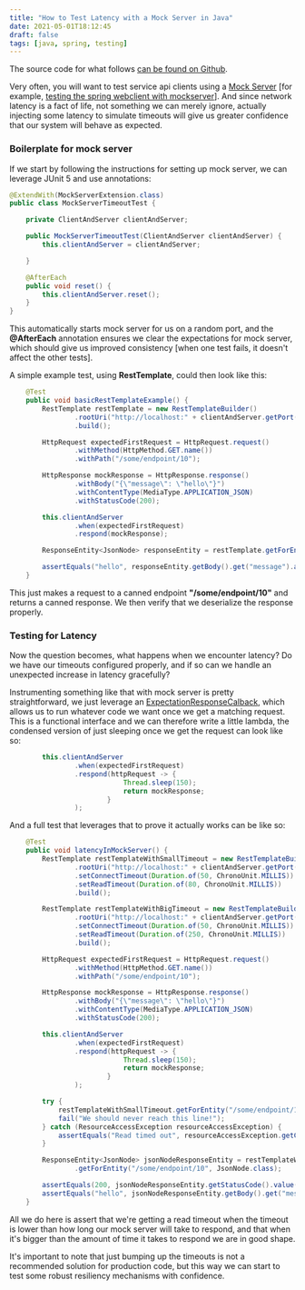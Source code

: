 ```yaml
---
title: "How to Test Latency with a Mock Server in Java"
date: 2021-05-01T18:12:45
draft: false
tags: [java, spring, testing]
---
```


The source code for what follows [can be found on Github](https://github.com/nfisher23/java-failure-and-resilience).

Very often, you will want to test service api clients using a [Mock Server](https://www.mock-server.com/) \[for example, [testing the spring webclient with mockserver](https://nickolasfisher.com/blog/how-to-use-mock-server-to-end-to-end-test-any-webclient-calls-in-spring-boot-webflux)\]. And since network latency is a fact of life, not something we can merely ignore, actually injecting some latency to simulate timeouts will give us greater confidence that our system will behave as expected.

### Boilerplate for mock server

If we start by following the instructions for setting up mock server, we can leverage JUnit 5 and use annotations:

```java
@ExtendWith(MockServerExtension.class)
public class MockServerTimeoutTest {

    private ClientAndServer clientAndServer;

    public MockServerTimeoutTest(ClientAndServer clientAndServer) {
        this.clientAndServer = clientAndServer;

    }

    @AfterEach
    public void reset() {
        this.clientAndServer.reset();
    }
}

```

This automatically starts mock server for us on a random port, and the **@AfterEach** annotation ensures we clear the expectations for mock server, which should give us improved consistency \[when one test fails, it doesn't affect the other tests\].

A simple example test, using **RestTemplate**, could then look like this:

```java
    @Test
    public void basicRestTemplateExample() {
        RestTemplate restTemplate = new RestTemplateBuilder()
                .rootUri("http://localhost:" + clientAndServer.getPort())
                .build();

        HttpRequest expectedFirstRequest = HttpRequest.request()
                .withMethod(HttpMethod.GET.name())
                .withPath("/some/endpoint/10");

        HttpResponse mockResponse = HttpResponse.response()
                .withBody("{\"message\": \"hello\"}")
                .withContentType(MediaType.APPLICATION_JSON)
                .withStatusCode(200);

        this.clientAndServer
                .when(expectedFirstRequest)
                .respond(mockResponse);

        ResponseEntity<JsonNode> responseEntity = restTemplate.getForEntity("/some/endpoint/10", JsonNode.class);

        assertEquals("hello", responseEntity.getBody().get("message").asText());
    }

```

This just makes a request to a canned endpoint **"/some/endpoint/10"** and returns a canned response. We then verify that we deserialize the response properly.

### Testing for Latency

Now the question becomes, what happens when we encounter latency? Do we have our timeouts configured properly, and if so can we handle an unexpected increase in latency gracefully?

Instrumenting something like that with mock server is pretty straightforward, we just leverage an [ExpectationResponseCalback](https://javadoc.io/static/org.mock-server/mockserver-core/5.6.1/org/mockserver/mock/action/ExpectationResponseCallback.html), which allows us to run whatever code we want once we get a matching request. This is a functional interface and we can therefore write a little lambda, the condensed version of just sleeping once we get the request can look like so:

```java
        this.clientAndServer
                .when(expectedFirstRequest)
                .respond(httpRequest -> {
                            Thread.sleep(150);
                            return mockResponse;
                        }
                );

```

And a full test that leverages that to prove it actually works can be like so:

```java
    @Test
    public void latencyInMockServer() {
        RestTemplate restTemplateWithSmallTimeout = new RestTemplateBuilder()
                .rootUri("http://localhost:" + clientAndServer.getPort())
                .setConnectTimeout(Duration.of(50, ChronoUnit.MILLIS))
                .setReadTimeout(Duration.of(80, ChronoUnit.MILLIS))
                .build();

        RestTemplate restTemplateWithBigTimeout = new RestTemplateBuilder()
                .rootUri("http://localhost:" + clientAndServer.getPort())
                .setConnectTimeout(Duration.of(50, ChronoUnit.MILLIS))
                .setReadTimeout(Duration.of(250, ChronoUnit.MILLIS))
                .build();

        HttpRequest expectedFirstRequest = HttpRequest.request()
                .withMethod(HttpMethod.GET.name())
                .withPath("/some/endpoint/10");

        HttpResponse mockResponse = HttpResponse.response()
                .withBody("{\"message\": \"hello\"}")
                .withContentType(MediaType.APPLICATION_JSON)
                .withStatusCode(200);

        this.clientAndServer
                .when(expectedFirstRequest)
                .respond(httpRequest -> {
                            Thread.sleep(150);
                            return mockResponse;
                        }
                );

        try {
            restTemplateWithSmallTimeout.getForEntity("/some/endpoint/10", JsonNode.class);
            fail("We should never reach this line!");
        } catch (ResourceAccessException resourceAccessException) {
            assertEquals("Read timed out", resourceAccessException.getCause().getMessage());
        }

        ResponseEntity<JsonNode> jsonNodeResponseEntity = restTemplateWithBigTimeout
                .getForEntity("/some/endpoint/10", JsonNode.class);

        assertEquals(200, jsonNodeResponseEntity.getStatusCode().value());
        assertEquals("hello", jsonNodeResponseEntity.getBody().get("message").asText());
    }

```

All we do here is assert that we're getting a read timeout when the timeout is lower than how long our mock server will take to respond, and that when it's bigger than the amount of time it takes to respond we are in good shape.

It's important to note that just bumping up the timeouts is not a recommended solution for production code, but this way we can start to test some robust resiliency mechanisms with confidence.
